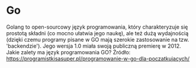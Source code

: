 # Go
Golang to open-sourcowy język programowania, który charakteryzuje się prostotą składni (co mocno ułatwia jego naukę), ale też dużą wydajnością (dzięki czemu programy pisane w GO mają szerokie zastosowanie na tzw. 'backendzie'). Jego wersja 1.0 miała swoją publiczną premierę w 2012. Jakie zalety ma język programowania GO?
Źródło: https://programistkisasuper.pl/programowanie-w-go-dla-poczatkujacych/